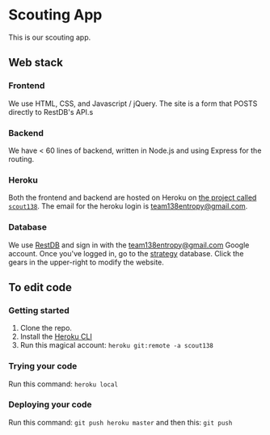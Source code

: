 # Scouting App

This is our scouting app. 

## Web stack

### Frontend
We use HTML, CSS, and Javascript / jQuery. The site is a form that POSTS directly to RestDB's API.s

### Backend
We have < 60 lines of backend, written in Node.js and using Express for the routing.

### Heroku
Both the frontend and backend are hosted on Heroku on [the project called `scout138`](https://dashboard.heroku.com/apps/scout138). The email for the heroku login is team138entropy@gmail.com.

### Database
We use [RestDB](https://restdb.io) and sign in with the team138entropy@gmail.com Google account. Once you've logged in, go to the [strategy](https://strategy-e354.restdb.io/) database. Click the gears in the upper-right to modify the website.

## To edit code
### Getting started
1. Clone the repo.
2. Install the [Heroku CLI](https://devcenter.heroku.com/articles/heroku-cli)
3. Run this magical account: `heroku git:remote -a scout138`

### Trying your code
Run this command: `heroku local`

### Deploying your code
Run this command: `git push heroku master` and then this: `git push`